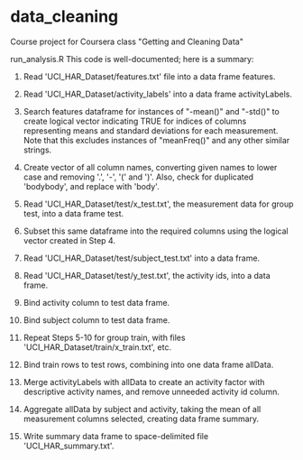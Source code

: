 data_cleaning
=============

Course project for Coursera class "Getting and Cleaning Data"

run_analysis.R
This code is well-documented; here is a summary:

1. Read 'UCI_HAR_Dataset/features.txt' file into a data frame features.

2. Read 'UCI_HAR_Dataset/activity_labels' into a data frame activityLabels.

3. Search features dataframe for instances of "-mean()" and "-std()" to create logical vector indicating TRUE for indices of columns representing means and standard deviations for each measurement. Note that this excludes instances of "meanFreq()" and any other similar strings.

4. Create vector of all column names, converting given names to lower case and removing '.', '-', '(' and ')'. Also, check for duplicated 'bodybody', and replace with 'body'.

5. Read 'UCI_HAR_Dataset/test/x_test.txt', the measurement data for group test, into a data frame test.

6. Subset this same dataframe into the required columns using the logical vector created in Step 4.

7. Read 'UCI_HAR_Dataset/test/subject_test.txt' into a data frame.

8. Read 'UCI_HAR_Dataset/test/y_test.txt', the activity ids, into a data frame.

9. Bind activity column to test data frame.

10. Bind subject column to test data frame.

11. Repeat Steps 5-10 for group train, with files 'UCI_HAR_Dataset/train/x_train.txt', etc.

12. Bind train rows to test rows, combining into one data frame allData.

13. Merge activityLabels with allData to create an activity factor with descriptive activity names, and remove unneeded activity id column.

14. Aggregate allData by subject and activity, taking the mean of all measurement columns selected, creating data frame summary.

15. Write summary data frame to space-delimited file 'UCI_HAR_summary.txt'.

